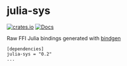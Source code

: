 
# julia-sys

[![crates.io](https://img.shields.io/crates/v/julia-sys.svg)](https://crates.io/crates/julia-sys)
[![Docs](https://docs.rs/julia-sys/badge.svg)](https://docs.rs/julia-sys)

Raw FFI Julia bindings generated with [bindgen](https://crates.io/bindgen)

```
[dependencies]
julia-sys = "0.2"
...
```

